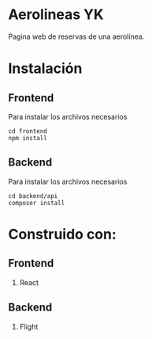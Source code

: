 # Aerolineas YK

Pagina web de reservas de una aerolinea.

# Instalación

## Frontend

Para instalar los archivos necesarios

```shell
cd frontend
npm install
```

## Backend

Para instalar los archivos necesarios

```shell
cd backend/api
composer install
```

# Construido con:

## Frontend

1. React

## Backend

1. Flight
